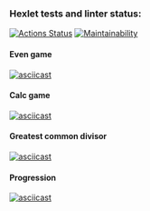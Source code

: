 ### Hexlet tests and linter status:
[![Actions Status](https://github.com/suberg/java-project-61/actions/workflows/hexlet-check.yml/badge.svg)](https://github.com/suberg/java-project-61/actions)
[![Maintainability](https://api.codeclimate.com/v1/badges/7c55fb715db3e218f254/maintainability)](https://codeclimate.com/github/suberg/java-project-61/maintainability)

#### Even game
[![asciicast](https://asciinema.org/a/qTpmSWTIuxyqtM8wJxcFY8wwK.svg)](https://asciinema.org/a/qTpmSWTIuxyqtM8wJxcFY8wwK)

#### Calc game
[![asciicast](https://asciinema.org/a/1LPIIUCEOQZNIJizmKy9O42K3.svg)](https://asciinema.org/a/1LPIIUCEOQZNIJizmKy9O42K3)

#### Greatest common divisor
[![asciicast](https://asciinema.org/a/Z4elVhRxIeFSVVgnpnPMN2h6I.svg)](https://asciinema.org/a/Z4elVhRxIeFSVVgnpnPMN2h6I)

#### Progression
[![asciicast](https://asciinema.org/a/DZgJ7yMU7n0H2bHvVQdvQxVyM.svg)](https://asciinema.org/a/DZgJ7yMU7n0H2bHvVQdvQxVyM)